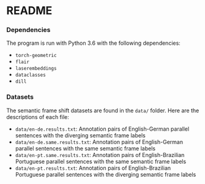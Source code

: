 # README

### Dependencies

The program is run with Python 3.6 with the following dependencies:

- `torch-geometric`
- `flair`
- `laserembeddings`
- `dataclasses`
- `dill`

### Datasets
The semantic frame shift datasets are found in the `data/` folder. Here are the descriptions of each file:

- `data/en-de.results.txt`: Annotation pairs of English-German parallel sentences with the diverging semantic frame labels
- `data/en-de.same.results.txt`: Annotation pairs of English-German parallel sentences with the same semantic frame labels
- `data/en-pt.same.results.txt`: Annotation pairs of English-Brazilian Portuguese parallel sentences with the same semantic frame labels
- `data/en-pt.results.txt`: Annotation pairs of English-Brazilian Portuguese parallel sentences with the diverging semantic frame labels
